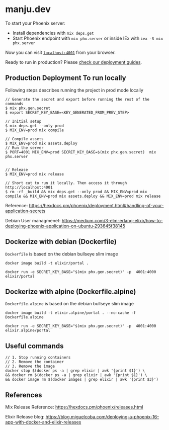 # manju.dev

To start your Phoenix server:

  * Install dependencies with `mix deps.get`
  * Start Phoenix endpoint with `mix phx.server` or inside IEx with `iex -S mix phx.server`

Now you can visit [`localhost:4001`](http://localhost:4001) from your browser.

Ready to run in production? Please [check our deployment guides](https://hexdocs.pm/phoenix/deployment.html).

## Production Deployment To run locally

  Following steps describes running the project in prod mode locally

  ```
  // Generate the secret and export before running the rest of the commands
  $ mix phx.gen.secret
  $ export SECRET_KEY_BASE=<KEY_GENERATED_FROM_PREV_STEP>
  
  // Initial setup
  $ mix deps.get --only prod
  $ MIX_ENV=prod mix compile
  
  // Compile assets
  $ MIX_ENV=prod mix assets.deploy
  // Run the server
  $ PORT=4001 MIX_ENV=prod SECRET_KEY_BASE=$(mix phx.gen.secret)  mix phx.server


  // Release
  $ MIX_ENV=prod mix release

  // Short cut to run it locally. Then access it through http://localhost:4001
  $ rm -rf _build && mix deps.get --only prod && MIX_ENV=prod mix compile && MIX_ENV=prod mix assets.deploy && MIX_ENV=prod mix release
  ```

  Reference: https://hexdocs.pm/phoenix/deployment.html#handling-of-your-application-secrets

  Debian User managmenet: https://medium.com/3-elm-erlang-elixir/how-to-deploying-phoenix-application-on-ubuntu-293645f38145

## Dockerize with debian (Dockerfile)

  `Dockerfile` is based on the debian bullseye slim image 

  ```
  docker image build -t elixir/portal .

  docker run -e SECRET_KEY_BASE="$(mix phx.gen.secret)" -p  4001:4000 elixir/portal
  ```

## Dockerize with alpine (Dockerfile.alpine)

  `Dockerfile.alpine` is based on the debian bullseye slim image 

  ```
  docker image build -t elixir.alpine/portal . --no-cache -f Dockerfile.alpine

  docker run -e SECRET_KEY_BASE="$(mix phx.gen.secret)" -p  4001:4000  elixir.alpine/portal
  ```

## Useful commands

  ```
  // 1. Stop running containers
  // 2. Remove the container
  // 3. Remove the image
  docker stop $(docker ps -a | grep elixir | awk '{print $1}') \
  && docker rm $(docker ps -a | grep elixir | awk '{print $1}') \
  && docker image rm $(docker images | grep elixir | awk '{print $3}')
  ```

## References
  
  Mix Release Reference: https://hexdocs.pm/phoenix/releases.html

  Elixir Release blog: https://blog.miguelcoba.com/deploying-a-phoenix-16-app-with-docker-and-elixir-releases
